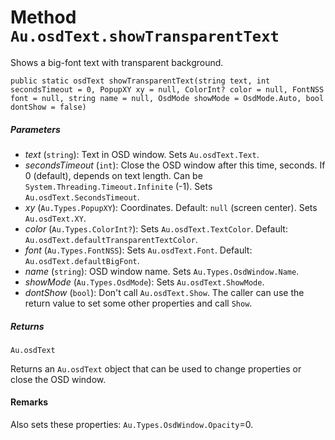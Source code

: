 # Method `Au.osdText.showTransparentText`

Shows a big-font text with transparent background.

```
public static osdText showTransparentText(string text, int secondsTimeout = 0, PopupXY xy = null, ColorInt? color = null, FontNSS font = null, string name = null, OsdMode showMode = OsdMode.Auto, bool dontShow = false)
```

##### Parameters

- *text*  (`string`):
    Text in OSD window.
Sets `Au.osdText.Text`.
- *secondsTimeout*  (`int`):
    Close the OSD window after this time, seconds. If 0 (default), depends on text length. Can be `System.Threading.Timeout.Infinite` (-1). Sets `Au.osdText.SecondsTimeout`.
- *xy*  (`Au.Types.PopupXY`):
    Coordinates. Default: `null` (screen center). Sets `Au.osdText.XY`.
- *color*  (`Au.Types.ColorInt?`):
    Sets `Au.osdText.TextColor`. Default: `Au.osdText.defaultTransparentTextColor`.
- *font*  (`Au.Types.FontNSS`):
    Sets `Au.osdText.Font`. Default: `Au.osdText.defaultBigFont`.
- *name*  (`string`):
    OSD window name.
Sets `Au.Types.OsdWindow.Name`.
- *showMode*  (`Au.Types.OsdMode`):
    Sets `Au.osdText.ShowMode`.
- *dontShow*  (`bool`):
    Don't call `Au.osdText.Show`. The caller can use the return value to set some other properties and call `Show`.

##### Returns

`Au.osdText`

Returns an `Au.osdText` object that can be used to change properties or close the OSD window.

#### Remarks

Also sets these properties: `Au.Types.OsdWindow.Opacity`=0.